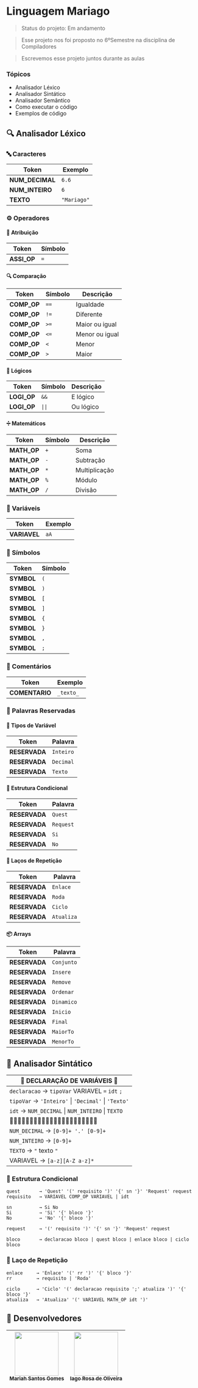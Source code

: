 # Linguagem Mariago
> Status do projeto: Em andamento

> Esse projeto nos foi proposto no 6ºSemestre na disciplina de Compiladores

> Escrevemos esse projeto juntos durante as aulas

### Tópicos
- Analisador Léxico
- Analisador Sintático
- Analisador Semântico
- Como executar o código
- Exemplos de código

## 🔍 Analisador Léxico
### 🔤 Caracteres
| Token          | Exemplo       |
|----------------|---------------|
| **NUM_DECIMAL**| `6.6`         |
| **NUM_INTEIRO**| `6`           |
| **TEXTO**      | `"Mariago"`   |

### ⚙️ Operadores
#### 📝 Atribuição
| Token         | Símbolo |
|---------------|---------|
| **ASSI_OP**   | `=`     |

#### 🔍 Comparação
| Token         | Símbolo | Descrição        |
|---------------|---------|------------------|
| **COMP_OP**   | `==`    | Igualdade        |
| **COMP_OP**   | `!=`    | Diferente        |
| **COMP_OP**   | `>=`    | Maior ou igual   |
| **COMP_OP**   | `<=`    | Menor ou igual   |
| **COMP_OP**   | `<`     | Menor            |
| **COMP_OP**   | `>`     | Maior            |

#### 🧠 Lógicos
| Token         | Símbolo  | Descrição   |
|---------------|----------|-------------|
| **LOGI_OP**   | `&&`     | E lógico    |
| **LOGI_OP**   | `\|\|`   | Ou lógico   |

#### ➗ Matemáticos
| Token         | Símbolo | Descrição       |
|---------------|---------|-----------------|
| **MATH_OP**   | `+`     | Soma            |
| **MATH_OP**   | `-`     | Subtração       |
| **MATH_OP**   | `*`     | Multiplicação   |
| **MATH_OP**   | `%`     | Módulo          |
| **MATH_OP**   | `/`     | Divisão         |

### 🔡 Variáveis
| Token         | Exemplo |
|---------------|---------|
| **VARIAVEL**  | `aA`    |

### 🧩 Símbolos
| Token         | Símbolo |
|---------------|---------|
| **SYMBOL**    | `(`     |
| **SYMBOL**    | `)`     |
| **SYMBOL**    | `[`     |
| **SYMBOL**    | `]`     |
| **SYMBOL**    | `{`     |
| **SYMBOL**    | `}`     |
| **SYMBOL**    | `,`     |
| **SYMBOL**    | `;`     |

### 💬 Comentários
| Token           | Exemplo     |
|-----------------|-------------|
| **COMENTARIO**  | `_texto_`   |

### 🔑 Palavras Reservadas
#### 🧠 Tipos de Variável
| Token         | Palavra        |
|---------------|----------------|
| **RESERVADA** | `Inteiro`      |
| **RESERVADA** | `Decimal`      |
| **RESERVADA** | `Texto`        |

#### 🔀 Estrutura Condicional
| Token         | Palavra        |
|---------------|----------------|
| **RESERVADA** | `Quest`        |
| **RESERVADA** | `Request`      |
| **RESERVADA** | `Si`           |
| **RESERVADA** | `No`           |

#### 🔁 Laços de Repetição
| Token         | Palavra        |
|---------------|----------------|
| **RESERVADA** | `Enlace`       |
| **RESERVADA** | `Roda`         |
| **RESERVADA** | `Ciclo`        |
| **RESERVADA** | `Atualiza`     |

#### 📦 Arrays
| Token         | Palavra        |
|---------------|----------------|
| **RESERVADA** | `Conjunto`     |
| **RESERVADA** | `Insere`       |
| **RESERVADA** | `Remove`       |
| **RESERVADA** | `Ordenar`      |
| **RESERVADA** | `Dinamico`     |
| **RESERVADA** | `Inicio`       |
| **RESERVADA** | `Final`        |
| **RESERVADA** | `MaiorTo`      |
| **RESERVADA** | `MenorTo`      |

## 🔎 Analisador Sintático

| 💠 **DECLARAÇÃO DE VARIÁVEIS** 💠                       |
|----------------------------------------------------------|
| `declaracao` → `tipoVar` VARIAVEL `=` `idt` `;`          |
| `tipoVar`    → `'Inteiro'` \| `'Decimal'` \| `'Texto'`   |
| `idt`        → `NUM_DECIMAL` \| `NUM_INTEIRO` \| `TEXTO` |
| 🔷🔷🔷🔷🔷🔷🔷🔷🔷🔷🔷🔷🔷🔷🔷🔷🔷🔷🔷🔷🔷🔷  |
| `NUM_DECIMAL` → `[0-9]+ '.' [0-9]+`                      |
| `NUM_INTEIRO` → `[0-9]+`                                 |
| `TEXTO`       → `"` texto `"`                            |
| VARIAVEL      → `[a-z][A-Z a-z]*`


### 🔹 Estrutura Condicional
```text
quest       → 'Quest' '(' requisito ')' '{' sn '}' 'Request' request
requisito   → VARIAVEL COMP_OP VARIAVEL | idt

sn          → Si No
Si          → 'Si' '{' bloco '}'
No          → 'No' '{' bloco '}'

request     → '(' requisito ')' '{' sn '}' 'Request' request

bloco       → declaracao bloco | quest bloco | enlace bloco | ciclo bloco
```

### 🔹 Laço de Repetição
```text
enlace     → 'Enlace' '(' rr ')' '{' bloco '}'
rr         → requisito | 'Roda'

ciclo      → 'Ciclo' '(' declaracao requisito ';' atualiza ')' '{' bloco '}'
atualiza   → 'Atualiza' '(' VARIAVEL MATH_OP idt ')'
```

## :busts_in_silhouette: Desenvolvedores
| [<img loading="lazy" src="https://github.com/Mariah-Gomes/ProjetoCompMovel1/assets/141663285/e6827fd1-d8fe-4740-b6fc-fbbfccd05752" width=115><br><sub>Mariah Santos Gomes</sub>](https://github.com/Mariah-Gomes) | [<img loading="lazy" src="https://github.com/Mariah-Gomes/ProjetoCompMovel1/assets/141663285/66d7e656-b9e4-43b7-94fa-931b736df881" width=115><br><sub>Iago Rosa de Oliveira</sub>](https://github.com/iagorosa28) |
| :---: | :---: |
